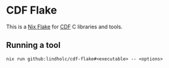 # CDF Flake

This is a [Nix Flake](https://nix.dev/concepts/flakes.html) for [CDF](https://cdf.gsfc.nasa.gov/) C libraries and tools.

## Running a tool

```
nix run github:lindholc/cdf-flake#<executable> -- <options>
```
